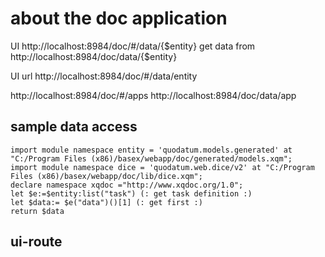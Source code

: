 # about the doc application
UI http://localhost:8984/doc/#/data/{$entity}
get data from
http://localhost:8984/doc/data/{$entity}

UI url
http://localhost:8984/doc/#/data/entity

http://localhost:8984/doc/#/apps
http://localhost:8984/doc/data/app

## sample data access
````xquery
import module namespace entity = 'quodatum.models.generated' at "C:/Program Files (x86)/basex/webapp/doc/generated/models.xqm";
import module namespace dice = 'quodatum.web.dice/v2' at "C:/Program Files (x86)/basex/webapp/doc/lib/dice.xqm";
declare namespace xqdoc ="http://www.xqdoc.org/1.0";
let $e:=$entity:list("task") (: get task definition :)
let $data:= $e("data")()[1] (: get first :)
return $data
```` 

## ui-route
